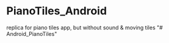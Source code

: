 # PianoTiles_Android
replica for piano tiles app, but without sound &amp; moving tiles
"# Android_PianoTiles" 
